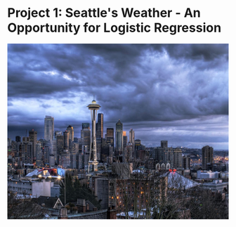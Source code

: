 # Project 1: Seattle's Weather - An Opportunity for Logistic Regression
<p align="center">
<img src="rainy-seattle.png" width=800, height=400>
